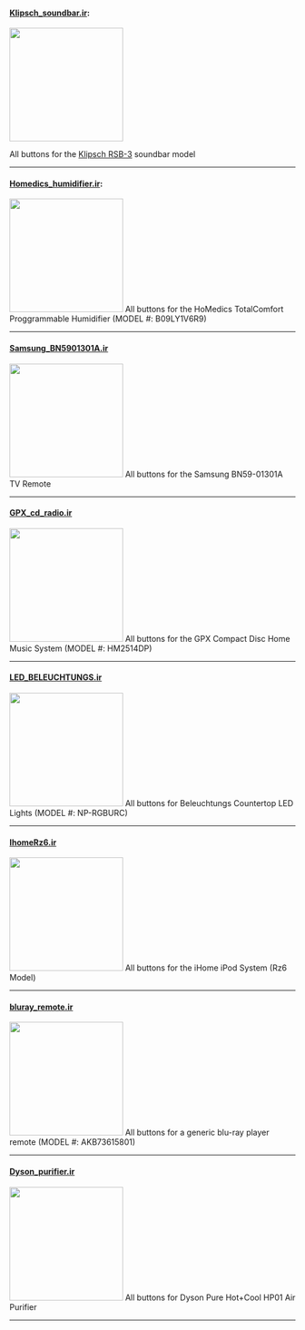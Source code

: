 #### [Klipsch_soundbar.ir](https://github.com/RooneyMcNibNug/Flipper-nil/blob/main/Infrared/Klipsch_soundbar.ir):
<img src="https://i.imgur.com/QQsm6nw.png" width="200"/>

All buttons for the [Klipsch RSB-3](https://www.klipsch.com/products/rsb-3-sound-bar) soundbar model

****

#### [Homedics_humidifier.ir](https://github.com/RooneyMcNibNug/Flipper-nil/blob/main/Infrared/Homedics_humidifier.ir):
<img src="https://i.imgur.com/OrM7oiJ.jpg" width="200"/>
All buttons for the HoMedics TotalComfort Proggrammable Humidifier (MODEL #: B09LY1V6R9)

****

#### [Samsung_BN5901301A.ir](https://github.com/RooneyMcNibNug/Flipper-nil/blob/main/Infrared/Samsung_BN5901301A.ir)
<img src="https://i.imgur.com/eVSgOv1.jpg" width="200"/>
All buttons for the Samsung BN59-01301A TV Remote

****

#### [GPX_cd_radio.ir](https://github.com/RooneyMcNibNug/Flipper-nil/blob/main/Infrared/GPX_cd_radio.ir)
<img src="https://i.imgur.com/A6a7cEy.jpg" width="200"/>
All buttons for the GPX Compact Disc Home Music System (MODEL #: HM2514DP)

****

#### [LED_BELEUCHTUNGS.ir](https://github.com/RooneyMcNibNug/Flipper-nil/blob/main/Infrared/LED_BELEUCHTUNGS.ir)
<img src="https://i.imgur.com/DkNpdLh.jpg" width="200"/>
All buttons for Beleuchtungs Countertop LED Lights  (MODEL #: NP-RGBURC)

****

#### [IhomeRz6.ir](https://github.com/RooneyMcNibNug/Flipper-nil/blob/main/Infrared/IhomeRz6.ir)
<img src="https://i.imgur.com/N46s30l.jpg" width="200"/>
All buttons for the iHome iPod System (Rz6 Model)

****

#### [bluray_remote.ir](https://github.com/RooneyMcNibNug/Flipper-nil/blob/main/Infrared/bluray_remote.ir)
<img src="https://i.imgur.com/gsZww7g.jpg" width="200"/>
All buttons for a generic blu-ray player remote (MODEL #: AKB73615801)

****

#### [Dyson_purifier.ir](https://github.com/RooneyMcNibNug/Flipper-nil/blob/main/Infrared/Dyson_purifier.ir)
<img src="https://i.imgur.com/AKPFily.jpg" width="200"/>
All buttons for Dyson Pure Hot+Cool HP01 Air Purifier

****
